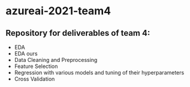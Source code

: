# azureai-2021-team4

## Repository for deliverables of team 4:

- EDA
- EDA ours
- Data Cleaning and Preprocessing
- Feature Selection
- Regression with various models and tuning of their hyperparameters
- Cross Validation
